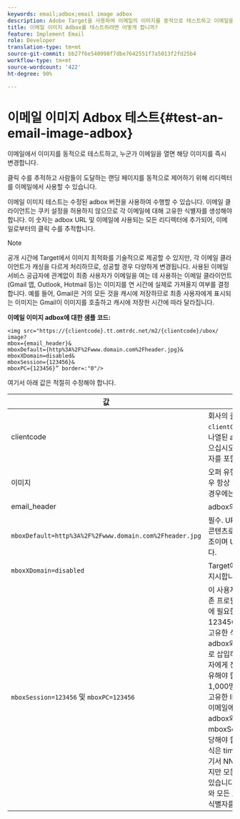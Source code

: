 ```yaml
---
keywords: email;adbox;email image adbox
description: Adobe Target을 사용하여 이메일의 이미지를 동적으로 테스트하고 이메일을 열면 해당 이미지를 신속하게 변경하는 방법을 살펴봅니다.
title: 이메일 이미지 Adbox를 테스트하려면 어떻게 합니까?
feature: Implement Email
role: Developer
translation-type: tm+mt
source-git-commit: bb27f6e540998f7dbe7642551f7a5013f2fd25b4
workflow-type: tm+mt
source-wordcount: '422'
ht-degree: 90%

---
```



# 이메일 이미지 Adbox 테스트{#test-an-email-image-adbox}

이메일에서 이미지를 동적으로 테스트하고, 누군가 이메일을 열면 해당 이미지를 즉시 변경합니다.

클릭 수를 추적하고 사람들이 도달하는 랜딩 페이지를 동적으로 제어하기 위해 리디렉터를 이메일에서 사용할 수 있습니다.

이메일 이미지 테스트는 수정된 adbox 버전을 사용하여 수행할 수 있습니다. 이메일 클라이언트는 쿠키 설정을 허용하지 않으므로 각 이메일에 대해 고유한 식별자를 생성해야 합니다. 이 숫자는 adbox URL 및 이메일에 사용되는 모든 리디렉터에 추가되어, 이메일로부터의 클릭 수를 추적합니다.

>[!NOTE]
>
>공개 시간에 Target에서 이미지 최적화를 기술적으로 제공할 수 있지만, 각 이메일 클라이언트가 캐싱을 다르게 처리하므로, 성공할 경우 다양하게 변경됩니다. 사용된 이메일 서비스 공급자에 관계없이 최종 사용자가 이메일을 여는 데 사용하는 이메일 클라이언트(Gmail 앱, Outlook, Hotmail 등)는 이미지를 연 시간에 실제로 가져올지 여부를 결정합니다. 예를 들어, Gmail은 거의 모든 것을 캐시에 저장하므로 최종 사용자에게 표시되는 이미지는 Gmail이 이미지를 호출하고 캐시에 저장한 시간에 따라 달라집니다.

**이메일 이미지 adbox에 대한 샘플 코드:**

```
<img src="https://{clientcode}.tt.omtrdc.net/m2/​{clientcode}/ubox/​image?
mbox={email_header}&
mboxDefault=​{http%3A%2F%2Fwww.domain.com%2Fheader.jpg}&
mboxXDomain=disabled&
mboxSession={123456}&
mboxPC={123456}” border=:"0"/>
```

여기서 아래 값은 적절히 수정해야 합니다.

| 값 | 설명 |
|--- |--- |
| clientcode | 회사의 클라이언트 코드입니다. `clientCode='yourclientcode'`로 나열된 at.js 또는 mbox.js에서 찾으십시오. 모두 소문자이고 특수 문자를 포함하지 않습니다. |
| 이미지 | 오퍼 유형입니다. 그래픽 광고의 경우 항상 &quot;image&quot;이며 리디렉터의 경우에는 &quot;page&quot;입니다. |
| email_header | adbox의 이름입니다. |
| `mboxDefault=http%3A%2F%2Fwww.domain.com%2Fheader.jpg` | 필수. URL을 adbox의 적절한 기본 콘텐츠로 바꿉니다. 이것은 절대 참조이며 URL로 인코딩되어야 합니다. |
| `mboxXDomain=disabled` | Target에 쿠키를 설정하지 않도록 지시합니다. |
| `mboxSession=123456` 및 `mboxPC=123456` | 이 사용자의 프로필을 사이트의 기존 프로필과 병합하기 위해 Target에 필요한 두 개의 값입니다. 123456은 이메일에 대해 생성된 고유한 식별자입니다. 이 값을 모든 adbox와 리디렉터 URL에 동적으로 삽입하십시오. 이 숫자는 각 사용자에게 전송된 각 이메일에 대해 고유해야 합니다. 주별 이메일을 1,000명에게 전송하면 1,000개의 고유한 ID가 생성되어야 합니다.<br>이메일에 대한 고유한 식별자는 각 adbox와 리디렉터 URL에서 mboxSession 및 mboxPC에 할당해야 합니다. 이 식별자의 권장 형식은 timestamp-NNNNN이고 여기서 NNNNN은 임의의 5자리 숫자지만 모든 영숫자 형식을 사용할 수 있습니다. 일부 대량 이메일 서비스와 모든 프로그래밍 언어는 이 고유 식별자를 생성할 수 있습니다. |
